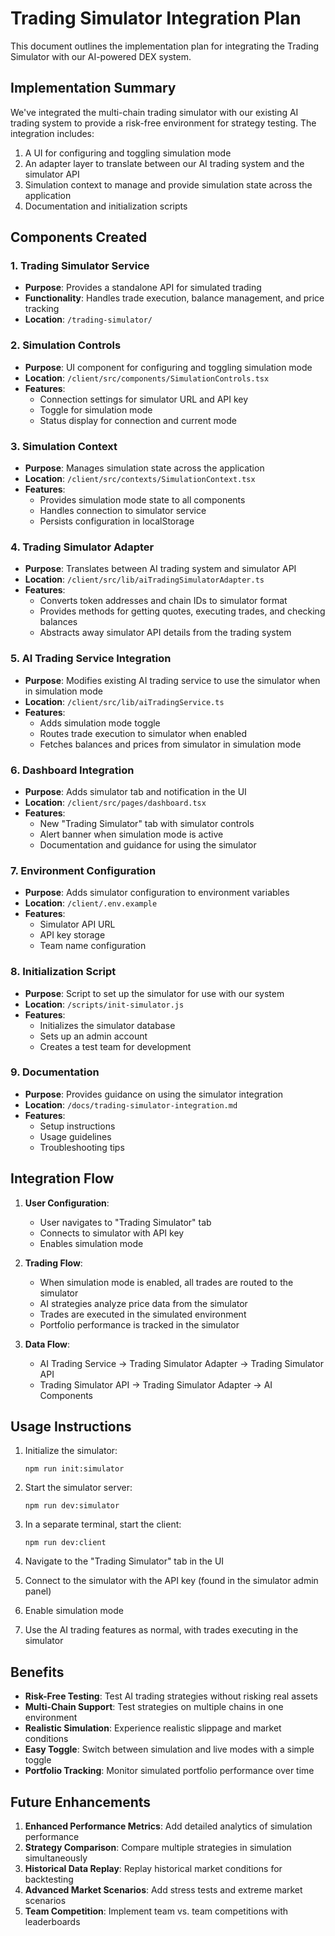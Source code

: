# Trading Simulator Integration Plan

This document outlines the implementation plan for integrating the Trading Simulator with our AI-powered DEX system.

## Implementation Summary

We've integrated the multi-chain trading simulator with our existing AI trading system to provide a risk-free environment for strategy testing. The integration includes:

1. A UI for configuring and toggling simulation mode
2. An adapter layer to translate between our AI trading system and the simulator API
3. Simulation context to manage and provide simulation state across the application
4. Documentation and initialization scripts

## Components Created

### 1. Trading Simulator Service
- **Purpose**: Provides a standalone API for simulated trading
- **Functionality**: Handles trade execution, balance management, and price tracking
- **Location**: `/trading-simulator/`

### 2. Simulation Controls
- **Purpose**: UI component for configuring and toggling simulation mode
- **Location**: `/client/src/components/SimulationControls.tsx`
- **Features**:
  - Connection settings for simulator URL and API key
  - Toggle for simulation mode
  - Status display for connection and current mode

### 3. Simulation Context
- **Purpose**: Manages simulation state across the application
- **Location**: `/client/src/contexts/SimulationContext.tsx`
- **Features**:
  - Provides simulation mode state to all components
  - Handles connection to simulator service
  - Persists configuration in localStorage

### 4. Trading Simulator Adapter
- **Purpose**: Translates between AI trading system and simulator API
- **Location**: `/client/src/lib/aiTradingSimulatorAdapter.ts`
- **Features**:
  - Converts token addresses and chain IDs to simulator format
  - Provides methods for getting quotes, executing trades, and checking balances
  - Abstracts away simulator API details from the trading system

### 5. AI Trading Service Integration
- **Purpose**: Modifies existing AI trading service to use the simulator when in simulation mode
- **Location**: `/client/src/lib/aiTradingService.ts`
- **Features**:
  - Adds simulation mode toggle
  - Routes trade execution to simulator when enabled
  - Fetches balances and prices from simulator in simulation mode

### 6. Dashboard Integration
- **Purpose**: Adds simulator tab and notification in the UI
- **Location**: `/client/src/pages/dashboard.tsx`
- **Features**:
  - New "Trading Simulator" tab with simulator controls
  - Alert banner when simulation mode is active
  - Documentation and guidance for using the simulator

### 7. Environment Configuration
- **Purpose**: Adds simulator configuration to environment variables
- **Location**: `/client/.env.example`
- **Features**:
  - Simulator API URL
  - API key storage
  - Team name configuration

### 8. Initialization Script
- **Purpose**: Script to set up the simulator for use with our system
- **Location**: `/scripts/init-simulator.js`
- **Features**:
  - Initializes the simulator database
  - Sets up an admin account
  - Creates a test team for development

### 9. Documentation
- **Purpose**: Provides guidance on using the simulator integration
- **Location**: `/docs/trading-simulator-integration.md`
- **Features**:
  - Setup instructions
  - Usage guidelines
  - Troubleshooting tips

## Integration Flow

1. **User Configuration**:
   - User navigates to "Trading Simulator" tab
   - Connects to simulator with API key
   - Enables simulation mode

2. **Trading Flow**:
   - When simulation mode is enabled, all trades are routed to the simulator
   - AI strategies analyze price data from the simulator
   - Trades are executed in the simulated environment
   - Portfolio performance is tracked in the simulator

3. **Data Flow**:
   - AI Trading Service → Trading Simulator Adapter → Trading Simulator API
   - Trading Simulator API → Trading Simulator Adapter → AI Components

## Usage Instructions

1. Initialize the simulator:
   ```
   npm run init:simulator
   ```

2. Start the simulator server:
   ```
   npm run dev:simulator
   ```

3. In a separate terminal, start the client:
   ```
   npm run dev:client
   ```

4. Navigate to the "Trading Simulator" tab in the UI
5. Connect to the simulator with the API key (found in the simulator admin panel)
6. Enable simulation mode
7. Use the AI trading features as normal, with trades executing in the simulator

## Benefits

- **Risk-Free Testing**: Test AI trading strategies without risking real assets
- **Multi-Chain Support**: Test strategies on multiple chains in one environment
- **Realistic Simulation**: Experience realistic slippage and market conditions
- **Easy Toggle**: Switch between simulation and live modes with a simple toggle
- **Portfolio Tracking**: Monitor simulated portfolio performance over time

## Future Enhancements

1. **Enhanced Performance Metrics**: Add detailed analytics of simulation performance
2. **Strategy Comparison**: Compare multiple strategies in simulation simultaneously
3. **Historical Data Replay**: Replay historical market conditions for backtesting
4. **Advanced Market Scenarios**: Add stress tests and extreme market scenarios
5. **Team Competition**: Implement team vs. team competitions with leaderboards